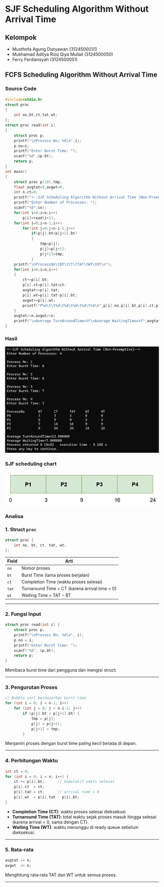 # SJF Scheduling Algorithm Without Arrival Time

## Kelompok
- Musthofa Agung Distyawan (3124500031)
- Mukhamad Aditya Rizq Qiya Mullail (3124500050)
- Ferry Ferdiansyah (3124500051)

## FCFS Scheduling Algorithm Without Arrival Time

### Source Code
```c
#include<stdio.h>
struct proc
{
    int no,bt,ct,tat,wt;
};
struct proc read(int i)
{
    struct proc p;
    printf("\nProcess No: %d\n",i);
    p.no=i;
    printf("Enter Burst Time: ");
    scanf("%d",&p.bt);
    return p;
}
int main()
{
    struct proc p[10],tmp;
    float avgtat=0,avgwt=0;
    int n,ct=0;
    printf("<--SJF Scheduling Algorithm Without Arrival Time (Non-Preemptive)-->\n");
    printf("Enter Number of Processes: ");
    scanf("%d",&n);
    for(int i=0;i<n;i++)
        p[i]=read(i+1);
    for(int i=0;i<n-1;i++)
        for(int j=0;j<n-i-1;j++)
            if(p[j].bt>p[j+1].bt)
            {
				tmp=p[j];
				p[j]=p[j+1];
				p[j+1]=tmp;
            }
    printf("\nProcessNo\tBT\tCT\tTAT\tWT\tRT\n");
    for(int i=0;i<n;i++)
    {
        ct+=p[i].bt;
		p[i].ct=p[i].tat=ct;
		avgtat+=p[i].tat;
        p[i].wt=p[i].tat-p[i].bt;
        avgwt+=p[i].wt;
        printf("P%d\t\t%d\t%d\t%d\t%d\t%d\n",p[i].no,p[i].bt,p[i].ct,p[i].tat,p[i].wt,p[i].wt);
    }
    avgtat/=n,avgwt/=n;
    printf("\nAverage TurnAroundTime=%f\nAverage WaitingTime=%f",avgtat,avgwt);
}

```
### Hasil
![image url](https://github.com/Msthfaa/SisOp_2025/blob/main/assets/tugas9_hasil.png)

### SJF scheduling chart
![image url](https://github.com/Msthfaa/SisOp_2025/blob/main/assets/tugas9_chart.png)

### Analisa
### 1. Struct `proc`
```c
struct proc {
    int no, bt, ct, tat, wt;
};
```
| Field | Arti |
|-------|------|
| `no`  | Nomor proses |
| `bt`  | Burst Time (lama proses berjalan) |
| `ct`  | Completion Time (waktu proses selesai) |
| `tat` | Turnaround Time = CT (karena arrival time = 0) |
| `wt`  | Waiting Time = TAT − BT |

---

### 2. Fungsi Input
```c
struct proc read(int i) {
    struct proc p;
    printf("\nProcess No: %d\n", i);
    p.no = i;
    printf("Enter Burst Time: ");
    scanf("%d", &p.bt);
    return p;
}
```
Membaca burst time dari pengguna dan mengisi struct.

---

### 3. Pengurutan Proses
```c
// Bubble sort berdasarkan burst time
for (int i = 0; i < n-1; i++)
    for (int j = 0; j < n-i-1; j++)
        if (p[j].bt > p[j+1].bt) {
            tmp = p[j];
            p[j] = p[j+1];
            p[j+1] = tmp;
        }
```
Menjamin proses dengan burst time paling kecil berada di depan.

---

### 4. Perhitungan Waktu
```c
int ct = 0;
for (int i = 0; i < n; i++) {
    ct += p[i].bt;      // kumulatif waktu selesai
    p[i].ct  = ct;
    p[i].tat = ct;      // arrival time = 0
    p[i].wt  = p[i].tat - p[i].bt;
}
```

- **Completion Time (CT)**: waktu proses selesai dieksekusi.
- **Turnaround Time (TAT)**: total waktu sejak proses masuk hingga selesai (karena arrival = 0, sama dengan CT).
- **Waiting Time (WT)**: waktu menunggu di ready queue sebelum dieksekusi.

---

### 5. Rata‑rata
```c
avgtat /= n;
avgwt  /= n;
```
Menghitung rata‑rata TAT dan WT untuk semua proses.

---


